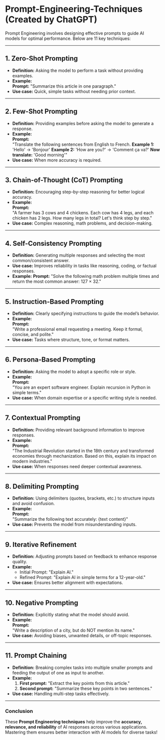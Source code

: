 # Prompt-Engineering-Techniques (Created by ChatGPT)

Prompt Engineering involves designing effective prompts to guide AI models for optimal performance. Below are 11 key techniques:

---

## 1. Zero-Shot Prompting
- **Definition:** Asking the model to perform a task without providing examples.
- **Example:**  
  **Prompt:** "Summarize this article in one paragraph."
- **Use case:** Quick, simple tasks without needing prior context.

---

## 2. Few-Shot Prompting
- **Definition:** Providing examples before asking the model to generate a response.
- **Example:**  
  **Prompt:**  
  "Translate the following sentences from English to French.
  **Example 1:** 'Hello' → 'Bonjour'
  **Example 2:** 'How are you?' → 'Comment ça va?'
  **Now translate:** 'Good morning'"
- **Use case:** When more accuracy is required.

---

## 3. Chain-of-Thought (CoT) Prompting
- **Definition:** Encouraging step-by-step reasoning for better logical accuracy.
- **Example:**  
  **Prompt:**  
  "A farmer has 3 cows and 4 chickens. Each cow has 4 legs, and each chicken has 2 legs. How many legs in total? Let's think step by step."
- **Use case:** Complex reasoning, math problems, and decision-making.

---

## 4. Self-Consistency Prompting
- **Definition:** Generating multiple responses and selecting the most common/consistent answer.
- **Use case:** Improves reliability in tasks like reasoning, coding, or factual responses.
- **Example:**
  **Prompt:**
  "Solve the following math problem multiple times and return the most common answer: 127 × 32."
---

## 5. Instruction-Based Prompting
- **Definition:** Clearly specifying instructions to guide the model’s behavior.
- **Example:**  
  **Prompt:**  
  "Write a professional email requesting a meeting. Keep it formal, concise, and polite."
- **Use case:** Tasks where structure, tone, or format matters.

---

## 6. Persona-Based Prompting
- **Definition:** Asking the model to adopt a specific role or style.
- **Example:**  
  **Prompt:**  
  "You are an expert software engineer. Explain recursion in Python in simple terms."
- **Use case:** When domain expertise or a specific writing style is needed.

---

## 7. Contextual Prompting
- **Definition:** Providing relevant background information to improve responses.
- **Example:**  
  **Prompt:**  
  "The Industrial Revolution started in the 18th century and transformed economies through mechanization. Based on this, explain its impact on modern industries."
- **Use case:** When responses need deeper contextual awareness.

---

## 8. Delimiting Prompting
- **Definition:** Using delimiters (quotes, brackets, etc.) to structure inputs and avoid confusion.
- **Example:**  
  **Prompt:**  
  "Summarize the following text accurately: {text content}"
- **Use case:** Prevents the model from misunderstanding inputs.

---

## 9. Iterative Refinement
- **Definition:** Adjusting prompts based on feedback to enhance response quality.
- **Example:**  
  - Initial Prompt: "Explain AI."
  - Refined Prompt: "Explain AI in simple terms for a 12-year-old."
- **Use case:** Ensures better alignment with expectations.

---

## 10. Negative Prompting
- **Definition:** Explicitly stating what the model should avoid.
- **Example:**  
  **Prompt:**  
  "Write a description of a city, but do NOT mention its name."
- **Use case:** Avoiding biases, unwanted details, or off-topic responses.

---

## 11. Prompt Chaining
- **Definition:** Breaking complex tasks into multiple smaller prompts and feeding the output of one as input to another.
- **Example:**  
  1. **First prompt:** "Extract the key points from this article."
  2. **Second prompt:** "Summarize these key points in two sentences."
- **Use case:** Handling multi-step tasks effectively.

---

### Conclusion
These **Prompt Engineering techniques** help improve the **accuracy, relevance, and reliability** of AI responses across various applications. Mastering them ensures better interaction with AI models for diverse tasks!


